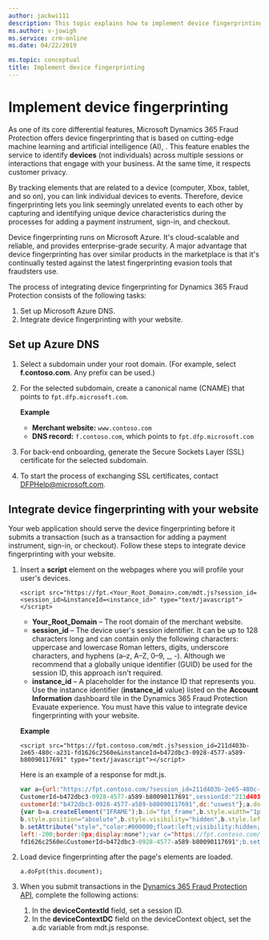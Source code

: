 ```yaml
---
author: jackwi111
description: This topic explains how to implement device fingerprinting.
ms.author: v-jowigh
ms.service: crm-online
ms.date: 04/22/2019

ms.topic: conceptual
title: Implement device fingerprinting
---
```


# Implement device fingerprinting

As one of its core differential features, Microsoft Dynamics 365 Fraud Protection offers device fingerprinting that is based on cutting-edge machine learning and artificial intelligence (AI), . This feature enables the service to identify **devices** (not individuals) across multiple sessions or interactions that engage with your business. At the same time, it respects customer privacy.

By tracking elements that are related to a device (computer, Xbox, tablet, and so on), you can link individual devices to events. Therefore, device fingerprinting lets you link seemingly unrelated events to each other by capturing and identifying unique device characteristics during the processes for adding a payment instrument, sign-in, and checkout.

Device fingerprinting runs on Microsoft Azure. It's cloud-scalable and reliable, and provides enterprise-grade security. A major advantage that device fingerprinting has over similar products in the marketplace is that it's continually tested against the latest fingerprinting evasion tools that fraudsters use.

The process of integrating device fingerprinting for Dynamics 365 Fraud Protection consists of the following tasks:

1. Set up Microsoft Azure DNS.
1. Integrate device fingerprinting with your website.

## Set up Azure DNS

1. Select a subdomain under your root domain. (For example, select **f.contoso.com**. Any prefix can be used.)
2. For the selected subdomain, create a canonical name (CNAME) that points to `fpt.dfp.microsoft.com`.

    **Example**

    - **Merchant website:** `www.contoso.com`
    - **DNS record:** `f.contoso.com`, which points to `fpt.dfp.microsoft.com`

3. For back-end onboarding, generate the Secure Sockets Layer (SSL) certificate for the selected subdomain.
4. To start the process of exchanging SSL certificates, contact <DFPHelp@microsoft.com>.

## Integrate device fingerprinting with your website

Your web application should serve the device fingerprinting before it submits a transaction (such as a transaction for adding a payment instrument, sign-in, or checkout). Follow these steps to integrate device fingerprinting with your website.

1. Insert a **script** element on the webpages where you will profile your user's devices.

    ```
    <script src="https://fpt.<Your_Root_Domain>.com/mdt.js?session_id=<session_id>&instanceId=<instance_id>" type="text/javascript"></script>
    ```

    - **Your\_Root\_Domain** – The root domain of the merchant website.
    - **session\_id** – The device user's session identifier. It can be up to 128 characters long and can contain only the following characters: uppercase and lowercase Roman letters, digits, underscore characters, and hyphens (a–z, A–Z, 0–9, \_, -). Although we recommend that a globally unique identifier (GUID) be used for the session ID, this approach isn't required.
    - **instance\_id** – A placeholder for the instance ID that represents you. Use the instance identifier (**instance\_id** value) listed on the **Account Information** dashboard tile in the Dynamics 365 Fraud Protection Evauate experience. You must have this value to integrate device fingerprinting with your website.

    **Example**

    ```
    <script src="https://fpt.contoso.com/mdt.js?session_id=211d403b-2e65-480c-a231-fd1626c2560e&instanceId=b472dbc3-0928-4577-a589-b80090117691" type="text/javascript"></script>
    ```

    Here is an example of a response for mdt.js.

    ```javascript
    var a={url:"https://fpt.contoso.com/?session_id=211d403b-2e65-480c-a231-fd1626c2560e&
    CustomerId=b472dbc3-0928-4577-a589-b80090117691",sessionId:"211d403b-2e65-480c-a231-fd1626c2560e",
    customerId:"b472dbc3-0928-4577-a589-b80090117691",dc:"uswest"};a.doFpt=function(a)
    {var b=a.createElement("IFRAME");b.id="fpt_frame",b.style.width="1px",b.style.height="1px",
    b.style.position="absolute",b.style.visibility="hidden",b.style.left="10px",b.style.bottom="0px",
    b.setAttribute("style","color:#000000;float:left;visibility:hidden;position:absolute;top:-100;
    left:-200;border:0px;display:none");var c="https://fpt.contoso.com/?session_id=211d403b-2e65-480c-a231-
    fd1626c2560e&CustomerId=b472dbc3-0928-4577-a589-b80090117691";b.setAttribute("src",c),a.body.appendChild(b)};
    ```

2. Load device fingerprinting after the page's elements are loaded.

    ```
    a.doFpt(this.document);
    ```

3. When you submit transactions in the [Dynamics 365 Fraud Protection API](https://apidocs.microsoft.com/services), complete the following actions:

    1. In the **deviceContextId** field, set a session ID.
    1. In the **deviceContextDC** field on the deviceContext object, set the a.dc variable from mdt.js response.
